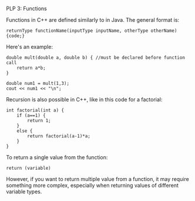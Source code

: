 PLP 3: Functions

Functions in C++ are defined similarly to in Java. 
The general format is:
```
returnType functionName(inputType inputName, otherType otherName) {code;}
```
Here's an example:
```
double mult(double a, double b) { //must be declared before function call
    return a*b;
}
```
```
double num1 = mult(1,3);
cout << num1 << "\n";
```
Recursion is also possible in C++, like in this code for a factorial:
```
int factorial(int a) {
    if (a==1) {
        return 1;
    }
    else {
        return factorial(a-1)*a;
    }
}
```
To return a single value from the function:
```
return (variable)
```
However, if you want to return multiple value from a function, it may require something more complex, 
especially when returning values of different variable types.
